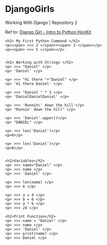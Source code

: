 # DjangoGirls
Working With Django | Repository 2

<head>

Ref to: <a href="https://tutorial.djangogirls.org/en/python_introduction/">Django Girl - Intro to Python HonKit</a>

</head>


<body>


    <h2> My First Python Command </h2>
    <p><span> >>> 2 </span>+<span> 3 </span></p>
    <p><span> >>> 5 </span></p>


    <h2> Working with Strings </h2>
    <p> >>> "Daniel" </p>
    <p> 'Daniel' </p>

    <p> >>> "Hi there "+"Daniel" </p>
    <p> 'Hi there Daniel' </p>

    <p> >>> "Daniel " * 3 </p>
    <p> 'DanielDanielDaniel' </p>

    <p> >>> 'Runnin\' down the hill'</p>
    <p> "Runnin' down the hill" </p>

    <p> >>> 'Daniel'.upper()</p>
    <p> "DANIEL" </p>

    <p> >>> len('Daniel')</p>
    <p>6</p>

    <p> >>> len('Daniel')</p>
    <p>6</p>


    <h2>Variables</h2>
    <p> >>> name="Daniel" </p>
    <p> >>> name </p>
    <p> >>> 'Daniel' </p>

    <p> >>> len(name) </p>
    <p> >>> 6 </p>

    <p> >>> a = 4 </p>
    <p> >>> b = 6 </p>
    <p> >>> a * b </p>
    <p> >>> 24 </p>

    <h2>Print Function</h2>
    <p> >>> name = "Daniel" </p>
    <p> >>> name </p>
    <p> >>> 'Daniel' </p>
    <p> >>> print(name) </p>
    <p> >>> Daniel </p>










</body>